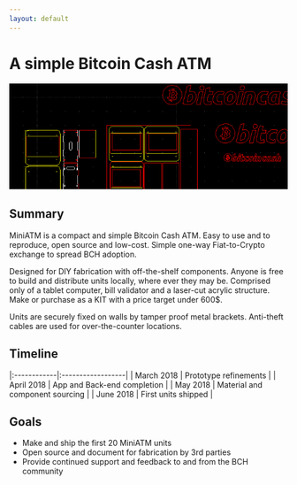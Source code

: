 ```yaml
---
layout: default
---
```

# A simple Bitcoin Cash ATM

![Thumbnail of minimal](banner.png)

## Summary

MiniATM is a compact and simple Bitcoin Cash ATM.
Easy to use and to reproduce, open source and low-cost.
Simple one-way Fiat-to-Crypto exchange to spread BCH adoption. 

Designed for DIY fabrication with off-the-shelf components. 
Anyone is free to build and distribute units locally, where ever they may be. 
Comprised only of a tablet computer, bill validator and a laser-cut
acrylic structure. Make or purchase as a KIT with a price target under 600$.

Units are securely fixed on walls by tamper proof metal brackets. 
Anti-theft cables are used for over-the-counter locations. 

## Timeline

|:------------|:------------------|
| March 2018  | Prototype refinements  |
| April 2018  | App and Back-end completion  | 
| May   2018  | Material and component sourcing     |
| June  2018  | First units shipped | 


## Goals

* Make and ship the first 20 MiniATM units 
* Open source and document for fabrication by 3rd parties 
* Provide continued support and feedback to and from the BCH community 


